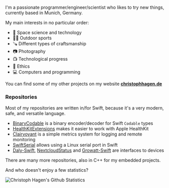 I'm a passionate programmer/engineer/scientist who likes to try new things, currently based in Munich, Germany.

My main interests in no particular order:

- 🚀 Space science and technology
- 🏄🏻 Outdoor sports
- 🪚 Different types of craftsmanship
- 📷 Photography
- 📺 Technological progress
- 🚦 Ethics
- 💻 Computers and programming

You can find some of my other projects on my website [**christophhagen.de**](https://christophhagen.de)

### Repositories

Most of my repositories are written in/for Swift, because it's a very modern, safe, and versatile language.

- [BinaryCodable](https://github.com/christophhagen/BinaryCodable) is a binary encoder/decoder for Swift `Codable` types
- [HealthKitExtensions](https://github.com/christophhagen/HealthKitExtensions) makes it easier to work with Apple HealthKit 
- [Clairvoyant](https://github.com/christophhagen/Clairvoyant) is a simple metrics system for logging and remote monitoring
- [SwiftSerial](https://github.com/christophhagen/SwiftSerial) allows using a Linux serial port in Swift
- [Daly-Swift](https://github.com/christophhagen/Daly-Swift), [NextcloudStatus](https://github.com/christophhagen/NextcloudStatus) and [Growatt-Swift](https://github.com/christophhagen/Growatt-Swift) are interfaces to devices

There are many more repositories, also in C++ for my embedded projects.

And who doesn't enjoy a few statistics?

![Christoph Hagen's Github Statistics](https://github-readme-stats.vercel.app/api?username=christophhagen&hide=contribs&show_icons=true&title_color=126d9c&icon_color=f49d02)

